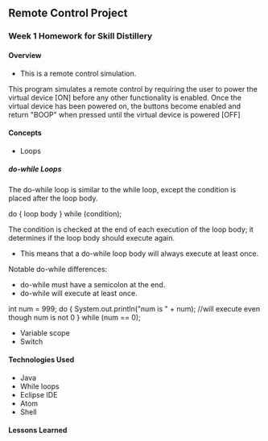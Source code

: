 ## Remote Control Project

### Week 1 Homework for Skill Distillery

#### Overview

* This is a remote control simulation.

This program simulates a remote control by requiring the user to power the virtual device [ON] before any other functionality is enabled.
Once the virtual device has been powered on, the buttons become enabled and return "BOOP" when pressed until the virtual device is powered [OFF]

#### Concepts

* Loops

##### do-while Loops

The do-while loop is similar to the while loop, except the condition is placed after the loop body.

do {
  loop body
} while (condition);

The condition is checked at the end of each execution of the loop body; it determines if the loop body should execute again.
* This means that a do-while loop body will always execute at least once.

Notable do-while differences:
* do-while must have a semicolon at the end.
* do-while will execute at least once.

int num = 999;
do {
  System.out.println("num is " + num); //will execute even though num is not 0
} while (num == 0);

* Variable scope
* Switch


#### Technologies Used

* Java
* While loops
* Eclipse IDE
* Atom
* Shell

#### Lessons Learned
